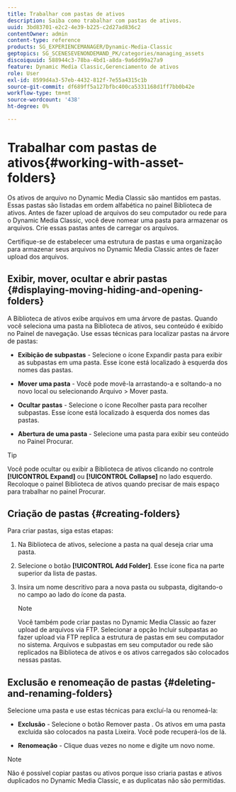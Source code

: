```yaml
---
title: Trabalhar com pastas de ativos
description: Saiba como trabalhar com pastas de ativos.
uuid: 3bd83701-e2c2-4e39-b225-c2d27ad836c2
contentOwner: admin
content-type: reference
products: SG_EXPERIENCEMANAGER/Dynamic-Media-Classic
geptopics: SG_SCENESEVENONDEMAND_PK/categories/managing_assets
discoiquuid: 588944c3-78ba-4bd1-a8da-9a6dd99a27a9
feature: Dynamic Media Classic,Gerenciamento de ativos
role: User
exl-id: 8599d4a3-57eb-4432-812f-7e55a4315c1b
source-git-commit: df689ff5a127bfbc400ca5331168d1ff7bb0b42e
workflow-type: tm+mt
source-wordcount: '438'
ht-degree: 0%

---
```


# Trabalhar com pastas de ativos{#working-with-asset-folders}

Os ativos de arquivo no Dynamic Media Classic são mantidos em pastas. Essas pastas são listadas em ordem alfabética no painel Biblioteca de ativos. Antes de fazer upload de arquivos do seu computador ou rede para o Dynamic Media Classic, você deve nomear uma pasta para armazenar os arquivos. Crie essas pastas antes de carregar os arquivos.

Certifique-se de estabelecer uma estrutura de pastas e uma organização para armazenar seus arquivos no Dynamic Media Classic antes de fazer upload dos arquivos.

## Exibir, mover, ocultar e abrir pastas {#displaying-moving-hiding-and-opening-folders}

A Biblioteca de ativos exibe arquivos em uma árvore de pastas. Quando você seleciona uma pasta na Biblioteca de ativos, seu conteúdo é exibido no Painel de navegação. Use essas técnicas para localizar pastas na árvore de pastas:

* **Exibição de subpastas**  - Selecione o ícone Expandir pasta para exibir as subpastas em uma pasta. Esse ícone está localizado à esquerda dos nomes das pastas.

* **Mover uma pasta**  - Você pode movê-la arrastando-a e soltando-a no novo local ou selecionando Arquivo > Mover pasta.

* **Ocultar pastas**  - Selecione o ícone Recolher pasta para recolher subpastas. Esse ícone está localizado à esquerda dos nomes das pastas.

* **Abertura de uma pasta**  - Selecione uma pasta para exibir seu conteúdo no Painel Procurar.

>[!TIP]
>
>Você pode ocultar ou exibir a Biblioteca de ativos clicando no controle **[!UICONTROL Expand]** ou **[!UICONTROL Collapse]** no lado esquerdo. Recoloque o painel Biblioteca de ativos quando precisar de mais espaço para trabalhar no painel Procurar.

## Criação de pastas {#creating-folders}

Para criar pastas, siga estas etapas:

1. Na Biblioteca de ativos, selecione a pasta na qual deseja criar uma pasta.
1. Selecione o botão **[!UICONTROL Add Folder]**. Esse ícone fica na parte superior da lista de pastas.
1. Insira um nome descritivo para a nova pasta ou subpasta, digitando-o no campo ao lado do ícone da pasta.

   >[!NOTE]
   >
   >Você também pode criar pastas no Dynamic Media Classic ao fazer upload de arquivos via FTP. Selecionar a opção Incluir subpastas ao fazer upload via FTP replica a estrutura de pastas em seu computador no sistema. Arquivos e subpastas em seu computador ou rede são replicados na Biblioteca de ativos e os ativos carregados são colocados nessas pastas.

## Exclusão e renomeação de pastas {#deleting-and-renaming-folders}

Selecione uma pasta e use estas técnicas para excluí-la ou renomeá-la:

* **Exclusão**  - Selecione o botão Remover pasta . Os ativos em uma pasta excluída são colocados na pasta Lixeira. Você pode recuperá-los de lá.

* **Renomeação**  - Clique duas vezes no nome e digite um novo nome.

>[!NOTE]
>
>Não é possível copiar pastas ou ativos porque isso criaria pastas e ativos duplicados no Dynamic Media Classic, e as duplicatas não são permitidas.
